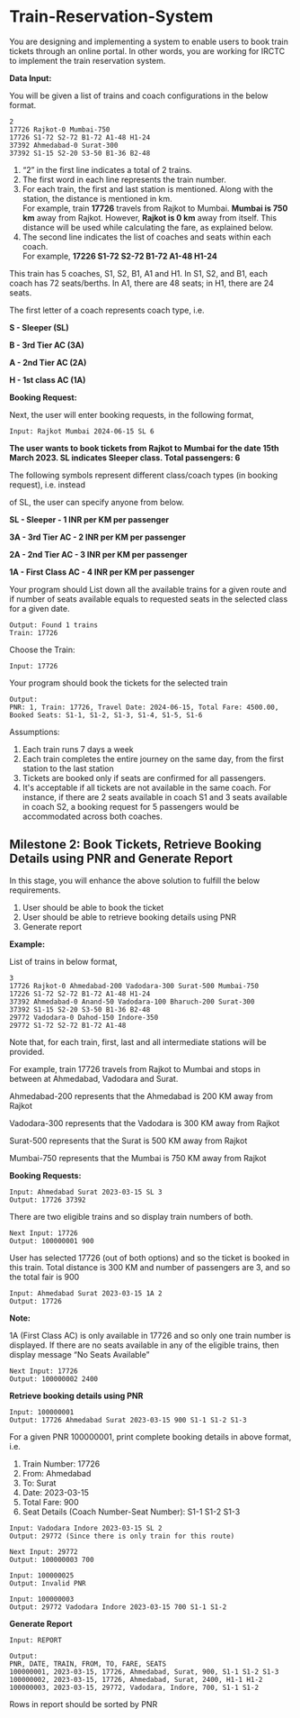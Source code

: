 # Train-Reservation-System

You are designing and implementing a system to enable users to book train tickets through an online portal. In other words, you are working for IRCTC to implement the train reservation system.

**Data Input:**

You will be given a list of trains and coach configurations in the below format.

```
2
17726 Rajkot-0 Mumbai-750
17726 S1-72 S2-72 B1-72 A1-48 H1-24
37392 Ahmedabad-0 Surat-300
37392 S1-15 S2-20 S3-50 B1-36 B2-48
```

1. “2” in the first line indicates a total of 2 trains.
2. The first word in each line represents the train number.
3. For each train, the first and last station is mentioned. Along with the station, the distance is mentioned in km.  
   For example, train **17726** travels from Rajkot to Mumbai. **Mumbai is 750 km** away from Rajkot. However, **Rajkot is 0 km** away from itself. This distance will be used while calculating the fare, as explained below.
4. The second line indicates the list of coaches and seats within each coach.  
   For example, **17226 S1-72 S2-72 B1-72 A1-48 H1-24**

This train has 5 coaches, S1, S2, B1, A1 and H1. In S1, S2, and B1, each coach has 72 seats/berths. In A1, there are 48 seats; in H1, there are 24 seats.

The first letter of a coach represents coach type, i.e.

**S - Sleeper (SL)**

**B - 3rd Tier AC (3A)**

**A - 2nd Tier AC (2A)**

**H - 1st class AC (1A)**

**Booking Request:**

Next, the user will enter booking requests, in the following format,

```
Input: Rajkot Mumbai 2024-06-15 SL 6
```

**The user wants to book tickets from Rajkot to Mumbai for the date 15th March 2023. SL indicates Sleeper class. Total passengers: 6**

The following symbols represent different class/coach types (in booking request), i.e. instead

of SL, the user can specify anyone from below.

**SL - Sleeper - 1 INR per KM per passenger**

**3A - 3rd Tier AC - 2 INR per KM per passenger**

**2A - 2nd Tier AC - 3 INR per KM per passenger**

**1A - First Class AC - 4 INR per KM per passenger**

Your program should List down all the available trains for a given route and if number of seats available equals to requested seats in the selected class for a given date.

```
Output: Found 1 trains
Train: 17726
```

Choose the Train:

```
Input: 17726
```

Your program should book the tickets for the selected train

```
Output:
PNR: 1, Train: 17726, Travel Date: 2024-06-15, Total Fare: 4500.00, Booked Seats: S1-1, S1-2, S1-3, S1-4, S1-5, S1-6
```

Assumptions:

1. Each train runs 7 days a week
2. Each train completes the entire journey on the same day, from the first station to the last station
3. Tickets are booked only if seats are confirmed for all passengers.
4. It's acceptable if all tickets are not available in the same coach. For instance, if there are 2 seats available in coach S1 and 3 seats available in coach S2, a booking request for 5 passengers would be accommodated across both coaches.

## Milestone 2: Book Tickets, Retrieve Booking Details using PNR and Generate Report

In this stage, you will enhance the above solution to fulfill the below requirements.

1. User should be able to book the ticket
2. User should be able to retrieve booking details using PNR
3. Generate report

**Example:**

List of trains in below format,

```
3
17726 Rajkot-0 Ahmedabad-200 Vadodara-300 Surat-500 Mumbai-750
17226 S1-72 S2-72 B1-72 A1-48 H1-24
37392 Ahmedabad-0 Anand-50 Vadodara-100 Bharuch-200 Surat-300
37392 S1-15 S2-20 S3-50 B1-36 B2-48
29772 Vadodara-0 Dahod-150 Indore-350
29772 S1-72 S2-72 B1-72 A1-48
```

Note that, for each train, first, last and all intermediate stations will be provided.

For example, train 17726 travels from Rajkot to Mumbai and stops in between at Ahmedabad, Vadodara and Surat.

Ahmedabad-200 represents that the Ahmedabad is 200 KM away from Rajkot

Vadodara-300 represents that the Vadodara is 300 KM away from Rajkot

Surat-500 represents that the Surat is 500 KM away from Rajkot

Mumbai-750 represents that the Mumbai is 750 KM away from Rajkot

**Booking Requests:**
```
Input: Ahmedabad Surat 2023-03-15 SL 3
Output: 17726 37392
```

There are two eligible trains and so display train numbers of both.
```
Next Input: 17726
Output: 100000001 900
```

User has selected 17726 (out of both options) and so the ticket is booked in this train. Total distance is 300 KM and number of passengers are 3, and so the total fair is 900
```
Input: Ahmedabad Surat 2023-03-15 1A 2
Output: 17726
```

**Note:**

1A (First Class AC) is only available in 17726 and so only one train number is displayed. If there are no seats available in any of the eligible trains, then display message “No Seats Available”
```
Next Input: 17726
Output: 100000002 2400
```

**Retrieve booking details using PNR**
```
Input: 100000001
Output: 17726 Ahmedabad Surat 2023-03-15 900 S1-1 S1-2 S1-3
```

For a given PNR 100000001, print complete booking details in above format, i.e.

1. Train Number: 17726
2. From: Ahmedabad
3. To: Surat
4. Date: 2023-03-15
5. Total Fare: 900
6. Seat Details (Coach Number-Seat Number): S1-1 S1-2 S1-3

```
Input: Vadodara Indore 2023-03-15 SL 2
Output: 29772 (Since there is only train for this route)

Next Input: 29772
Output: 100000003 700

Input: 100000025
Output: Invalid PNR

Input: 100000003
Output: 29772 Vadodara Indore 2023-03-15 700 S1-1 S1-2
```

**Generate Report**
```
Input: REPORT

Output:
PNR, DATE, TRAIN, FROM, TO, FARE, SEATS
100000001, 2023-03-15, 17726, Ahmedabad, Surat, 900, S1-1 S1-2 S1-3
100000002, 2023-03-15, 17726, Ahmedabad, Surat, 2400, H1-1 H1-2
100000003, 2023-03-15, 29772, Vadodara, Indore, 700, S1-1 S1-2
```

Rows in report should be sorted by PNR
